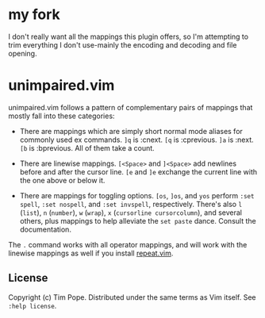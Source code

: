 # my fork

I don't really want all the mappings this plugin offers, so I'm attempting
to trim everything I don't use-mainly the encoding and decoding and file
opening.

# unimpaired.vim

unimpaired.vim follows a pattern of complementary pairs of mappings that
mostly fall into these categories:

* There are mappings which are simply short normal mode aliases for
commonly used ex commands. `]q` is :cnext. `[q` is :cprevious. `]a` is
:next.  `[b` is :bprevious.  All of them take a count.

* There are linewise mappings. `[<Space>` and `]<Space>` add newlines
before and after the cursor line. `[e` and `]e` exchange the current
line with the one above or below it.

* There are mappings for toggling options. `[os`, `]os`, and `yos` perform
`:set spell`, `:set nospell`, and `:set invspell`, respectively.  There's also
`l` (`list`), `n` (`number`), `w` (`wrap`), `x` (`cursorline cursorcolumn`),
and several others, plus mappings to help alleviate the `set paste` dance.
Consult the documentation.

The `.` command works with all operator mappings, and will work with the
linewise mappings as well if you install
[repeat.vim](https://github.com/tpope/vim-repeat).

## License

Copyright (c) Tim Pope.  Distributed under the same terms as Vim itself.
See `:help license`.
